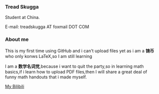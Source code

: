 ### Tread Skugga

Student at China.

E-mail: treadskugga AT foxmail DOT COM

### About me

This is my first time using GitHub and i can't upload files yet as i am a **铸币** who only konws LaTeX,so I am still learning

I am a **数学名词党**,because i want to quit the party,so in learning math basics,if i learn how to upload PDF files,then I will share a great deal of funny math handouts that i made myself.

[My Bilibili](https://space.bilibili.com/4665524?spm_id_from=333.1007.0.0)




